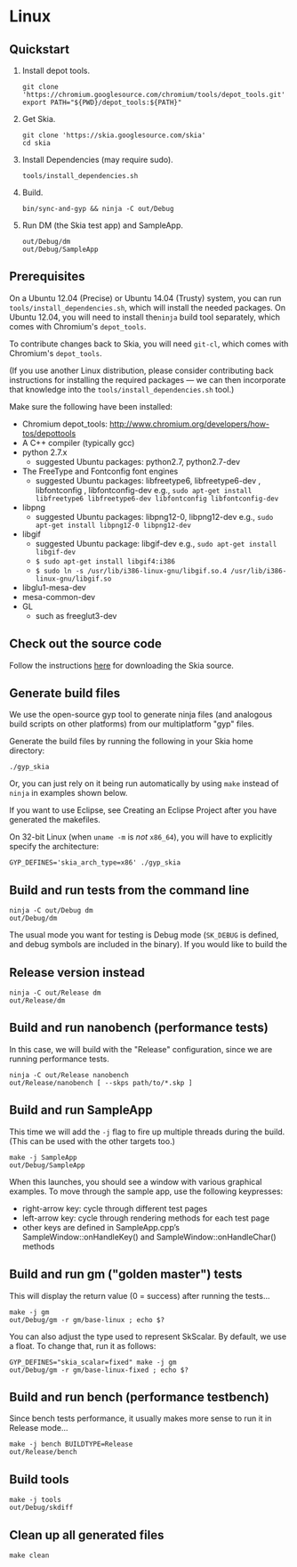Linux
=====

Quickstart
----------

1.  Install depot tools.

    <!--?prettify lang=sh?-->

        git clone 'https://chromium.googlesource.com/chromium/tools/depot_tools.git'
        export PATH="${PWD}/depot_tools:${PATH}"

2.  Get Skia.

    <!--?prettify lang=sh?-->

        git clone 'https://skia.googlesource.com/skia'
        cd skia

3.  Install Dependencies (may require sudo).

    <!--?prettify lang=sh?-->

        tools/install_dependencies.sh

4.  Build.

    <!--?prettify lang=sh?-->

        bin/sync-and-gyp && ninja -C out/Debug

5.  Run DM (the Skia test app) and SampleApp.

    <!--?prettify lang=sh?-->

        out/Debug/dm
        out/Debug/SampleApp

Prerequisites
-------------

On a Ubuntu 12.04 (Precise) or Ubuntu 14.04 (Trusty) system, you can run
`tools/install_dependencies.sh`, which will install the needed packages.  On
Ubuntu 12.04, you will need to install the`ninja` build tool separately, which
comes with Chromium's `depot_tools`.

To contribute changes back to Skia, you will need `git-cl`, which comes with Chromium's `depot_tools`.

(If you use another Linux distribution, please consider contributing back
instructions for installing the required packages — we can then incorporate
that knowledge into the `tools/install_dependencies.sh` tool.)

Make sure the following have been installed:

  * Chromium depot_tools: http://www.chromium.org/developers/how-tos/depottools
  * A C++ compiler (typically gcc)
  * python 2.7.x
    * suggested Ubuntu packages: python2.7, python2.7-dev
  * The FreeType and Fontconfig font engines
    * suggested Ubuntu packages: libfreetype6, libfreetype6-dev , libfontconfig , libfontconfig-dev e.g., `sudo apt-get install libfreetype6 libfreetype6-dev libfontconfig libfontconfig-dev`
  * libpng
    * suggested Ubuntu packages: libpng12-0, libpng12-dev e.g., `sudo apt-get install libpng12-0 libpng12-dev`
  * libgif
    * suggested Ubuntu package: libgif-dev e.g., `sudo apt-get install libgif-dev`
    * `$ sudo apt-get install libgif4:i386`
    * `$ sudo ln -s /usr/lib/i386-linux-gnu/libgif.so.4 /usr/lib/i386-linux-gnu/libgif.so`
  * libglu1-mesa-dev
  * mesa-common-dev
  * GL
    * such as freeglut3-dev

Check out the source code
-------------------------

Follow the instructions [here](../download) for downloading the Skia source.


Generate build files
--------------------

We use the open-source gyp tool to generate ninja files (and analogous build
scripts on other platforms) from our multiplatform "gyp" files.

Generate the build files by running the following in your Skia home directory:

    ./gyp_skia

Or, you can just rely on it being run automatically by using `make` instead of
`ninja` in examples shown below.

If you want to use Eclipse, see Creating an Eclipse Project after you have generated the makefiles.

On 32-bit Linux (when `uname -m` is *not* `x86_64`), you will have to
explicitly specify the architecture:

    GYP_DEFINES='skia_arch_type=x86' ./gyp_skia

Build and run tests from the command line
-----------------------------------------

    ninja -C out/Debug dm
    out/Debug/dm

The usual mode you want for testing is Debug mode (`SK_DEBUG` is defined, and
debug symbols are included in the binary). If you would like to build the

Release version instead
-----------------------

    ninja -C out/Release dm
    out/Release/dm

Build and run nanobench (performance tests)
-------------------------------------------

In this case, we will build with the "Release" configuration, since we are
running performance tests.

    ninja -C out/Release nanobench
    out/Release/nanobench [ --skps path/to/*.skp ]

Build and run SampleApp
-----------------------

This time we will add the `-j` flag to fire up multiple threads during the
build. (This can be used with the other targets too.)

    make -j SampleApp
    out/Debug/SampleApp

When this launches, you should see a window with various graphical examples.
To move through the sample app, use the following keypresses:

  * right-arrow key: cycle through different test pages
  * left-arrow key: cycle through rendering methods for each test page
  * other keys are defined in SampleApp.cpp’s SampleWindow::onHandleKey() and SampleWindow::onHandleChar() methods

Build and run gm ("golden master") tests
----------------------------------------

This will display the return value (0 = success) after running the tests...

    make -j gm
    out/Debug/gm -r gm/base-linux ; echo $?

You can also adjust the type used to represent SkScalar. By default, we use a
float. To change that, run it as follows:

    GYP_DEFINES="skia_scalar=fixed" make -j gm
    out/Debug/gm -r gm/base-linux-fixed ; echo $?

Build and run bench (performance testbench)
-------------------------------------------

Since bench tests performance, it usually makes more sense to run it in
Release mode...

    make -j bench BUILDTYPE=Release
    out/Release/bench

Build tools
-----------

    make -j tools
    out/Debug/skdiff

Clean up all generated files
----------------------------

    make clean
